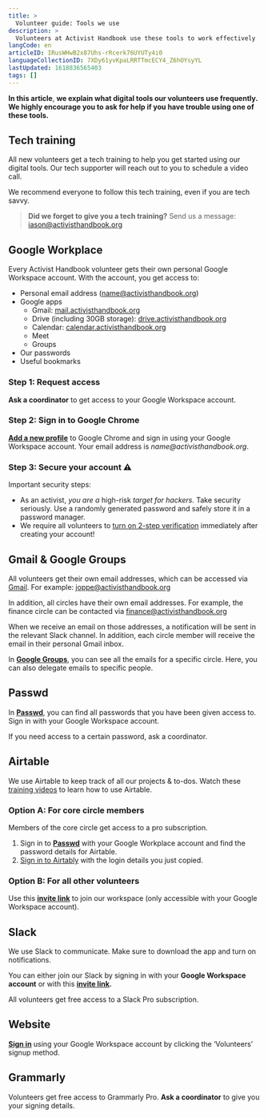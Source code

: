 ```yaml
---
title: >
  Volunteer guide: Tools we use
description: >
  Volunteers at Activist Handbook use these tools to work effectively
langCode: en
articleID: IRusWHwB2x87Uhs-rRcerk76UYUTy4i0
languageCollectionID: 7XDy61yvKpaLRRTTmcECY4_Z6hOYsyYL
lastUpdated: 1618836565403
tags: []
---
```


**In this article**, **we explain what digital tools our volunteers use frequently. We highly encourage you to ask for help if you have trouble using one of these tools.**

## Tech training

All new volunteers get a tech training to help you get started using our digital tools. Our tech supporter will reach out to you to schedule a video call.

We recommend everyone to follow this tech training, even if you are tech savvy.

> **Did we forget to give you a tech training?** Send us a message: [iason@activisthandbook.org](mailto:iason@activisthandbook.org)

## Google Workplace

Every Activist Handbook volunteer gets their own personal Google Workspace account. With the account, you get access to:

-   Personal email address (name@activisthandbook.org)
-   Google apps
    -   Gmail: [mail.activisthandbook.org](http://mail.activisthandbook.org)
    -   Drive (including 30GB storage): [drive.activisthandbook.org](http://drive.activisthandbook.org)
    -   Calendar: [calendar.activisthandbook.org](http://calendar.activisthandbook.org)
    -   Meet
    -   Groups
-   Our passwords
-   Useful bookmarks

### Step 1: Request access

**Ask a coordinator** to get access to your Google Workspace account.

### Step 2: Sign in to Google Chrome

[**Add a new profile**](https://support.google.com/chrome/answer/2364824?hl=en&co=GENIE.Platform%3DDesktop) to Google Chrome and sign in using your Google Workspace account. Your email address is _name@activisthandbook.org_.

### Step 3: Secure your account **⚠️**

Important security steps:

-   As an activist, _you are a_ high-risk _target for hackers._ Take security seriously. Use a randomly generated password and safely store it in a password manager.
-   We require all volunteers to [turn on 2-step verification](https://support.google.com/accounts/answer/185839?hl=en&co=GENIE.Platform%3DAndroid) immediately after creating your account!

## Gmail & Google Groups

All volunteers get their own email addresses, which can be accessed via [Gmail](/support/tools/mail.activisthandbook.org). For example: [joppe@activisthandbook.org](mailto:joppe@activisthandbook.org)

In addition, all circles have their own email addresses. For example, the finance circle can be contacted via [finance@activisthandbook.org](mailto:finance@activisthandbook.org)

When we receive an email on those addresses, a notification will be sent in the relevant Slack channel. In addition, each circle member will receive the email in their personal Gmail inbox.

In [**Google Groups**](https://groups.google.com/), you can see all the emails for a specific circle. Here, you can also delegate emails to specific people.

## Passwd

In [**Passwd**](https://app.passwd.team/), you can find all passwords that you have been given access to. Sign in with your Google Workspace account.

If you need access to a certain password, ask a coordinator.

## Airtable

We use Airtable to keep track of all our projects & to-dos. Watch these [training videos](https://support.airtable.com/hc/en-us/articles/360045694613) to learn how to use Airtable.

### Option A: For core circle members

Members of the core circle get access to a pro subscription.

1.  Sign in to [**Passwd**](https://app.passwd.team/) with your Google Workplace account and find the password details for Airtable.
2.  [Sign in to Airtably](https://airtable.com/login) with the login details you just copied.

### Option B: For all other volunteers

Use this [**invite link**](https://airtable.com/invite/l?inviteId=invKnQharVXRssMHa&inviteToken=edacb6468140869f757735add4a20d830895a7c590e3484a1f50d11791c6631b&utm_source=email) to join our workspace (only accessible with your Google Workspace account).

## Slack

We use Slack to communicate. Make sure to download the app and turn on notifications.

You can either join our Slack by signing in with your **Google Workspace account** or with this [**invite link**](https://join.slack.com/t/activisthandbook/shared_invite/zt-e1d26qma-nUiopZFKEiXf3lUwll_jhw)**.**

All volunteers get free access to a Slack Pro subscription.

## **Website**

[**Sign in**](/login) using your Google Workspace account by clicking the ‘Volunteers’ signup method.

## Grammarly

Volunteers get free access to Grammarly Pro. **Ask a coordinator** to give you your signing details.